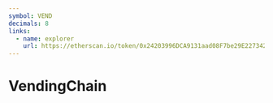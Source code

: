 ```yaml
---
symbol: VEND
decimals: 8
links:
  - name: explorer
    url: https://etherscan.io/token/0x24203996DCA9131aad08F7be29E227342a0946B9
---
```


# VendingChain
